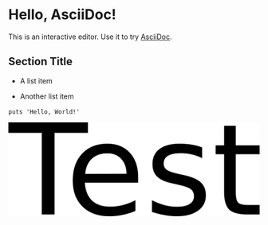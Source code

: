 # Hello, AsciiDoc!

This is an interactive editor. Use it to try
[AsciiDoc](https://asciidoc.org).

## Section Title

-   A list item

-   Another list item

``` highlight
puts 'Hello, World!'
```

![test\_image](test.png)